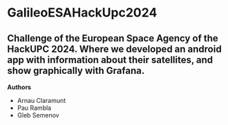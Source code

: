 # GalileoESAHackUpc2024
Challenge of the European Space Agency of the HackUPC 2024. Where we developed an android app with information about their satellites, and show graphically with Grafana.
---
**Authors**
- Arnau Claramunt
- Pau Rambla
- Gleb Semenov
